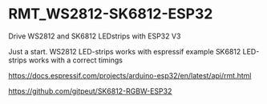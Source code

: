 # RMT_WS2812-SK6812-ESP32
Drive WS2812 and SK6812 LEDstrips with ESP32 V3

Just a start. 
WS2812 LED-strips works with espressif example
SK6812 LED-strips works with a correct timings

https://docs.espressif.com/projects/arduino-esp32/en/latest/api/rmt.html

https://github.com/gitpeut/SK6812-RGBW-ESP32

